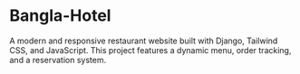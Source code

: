 # Bangla-Hotel
A modern and responsive restaurant website built with Django, Tailwind CSS, and JavaScript. This project features a dynamic menu, order tracking, and a reservation system.
